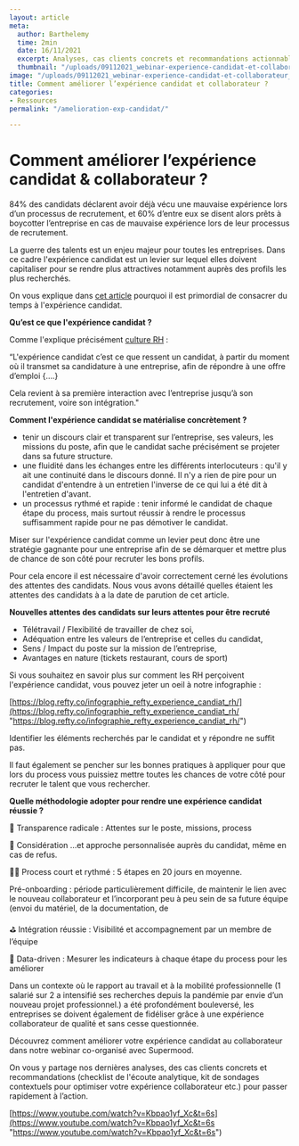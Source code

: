 ```yaml
---
layout: article
meta:
  author: Barthelemy
  time: 2min
  date: 16/11/2021
  excerpt: Analyses, cas clients concrets et recommandations actionnables
  thumbnail: "/uploads/09112021_webinar-experience-candidat-et-collaborateur_refty-x-supermood-pdf-3.png"
image: "/uploads/09112021_webinar-experience-candidat-et-collaborateur_refty-x-supermood-pdf-3.png"
title: Comment améliorer l’expérience candidat et collaborateur ?
categories:
- Ressources
permalink: "/amelioration-exp-candidat/"

---
```

# Comment améliorer l’expérience candidat & collaborateur ?

84% des candidats déclarent avoir déjà vécu une mauvaise expérience lors d’un processus de recrutement, et 60% d’entre eux se disent alors prêts à boycotter l’entreprise en cas de mauvaise expérience lors de leur processus de recrutement.

La guerre des talents est un enjeu majeur pour toutes les entreprises. Dans ce cadre l'expérience candidat est un levier sur lequel elles doivent capitaliser pour se rendre plus attractives notamment auprès des profils les plus recherchés.

On vous explique dans [cet article](https://blog.refty.co/qu-est-ce-que-experience-candidat/) pourquoi il est primordial de consacrer du temps à l'expérience candidat.

**Qu’est ce que l'expérience candidat ?**

Comme l'explique précisément [culture RH](https://culture-rh.com/) :

“L'expérience candidat c’est ce que ressent un candidat, à partir du moment où il transmet sa candidature à une entreprise, afin de répondre à une offre d’emploi {….}

Cela revient à sa première interaction avec l’entreprise jusqu’à son recrutement, voire son intégration."

**Comment l'expérience candidat se matérialise concrètement ?**

* tenir un discours clair et transparent sur l’entreprise, ses valeurs, les missions du poste, afin que le candidat sache précisément se projeter dans sa future structure.
* une fluidité dans les échanges entre les différents interlocuteurs : qu'il y ait une continuité dans le discours donné. Il n'y a rien de pire pour un candidat d'entendre à un entretien l'inverse de ce qui lui a été dit à l'entretien d'avant. 
* un processus rythmé et rapide : tenir informé le candidat de chaque étape du process, mais surtout réussir à rendre le processus suffisamment rapide pour ne pas démotiver le candidat.

Miser sur l'expérience candidat comme un levier peut donc être une stratégie gagnante pour une entreprise afin de se démarquer et mettre plus de chance de son côté pour recruter les bons profils.

Pour cela encore il est nécessaire d'avoir correctement cerné les évolutions des attentes des candidats. Nous vous avons détaillé quelles étaient les attentes des candidats à a la date de parution de cet article.

**Nouvelles attentes des candidats sur leurs attentes pour être recruté**

* Télétravail / Flexibilité de travailler de chez soi,
* Adéquation entre les valeurs de l’entreprise et celles du candidat,
* Sens / Impact du poste sur la mission de l’entreprise,
* Avantages en nature (tickets restaurant, cours de sport)

Si vous souhaitez en savoir plus sur comment les RH perçoivent l'expérience candidat, vous pouvez jeter un oeil à notre infographie : 

[https://blog.refty.co/infographie_refty_experience_candiat_rh/](https://blog.refty.co/infographie_refty_experience_candiat_rh/ "https://blog.refty.co/infographie_refty_experience_candiat_rh/")

Identifier les éléments recherchés par le candidat et y répondre ne suffit pas. 

Il faut également se pencher sur les bonnes pratiques à appliquer pour que lors du process vous puissiez mettre toutes les chances de votre côté pour recruter le talent que vous rechercher.

**Quelle méthodologie adopter pour rendre une expérience candidat réussie ?**

👻 Transparence radicale : Attentes sur le poste, missions, process

🐨 Considération …et approche personnalisée auprès du candidat, même en cas de refus.

🏌🏽 Process court et rythmé : 5 étapes en 20 jours en moyenne.

Pré-onboarding : période particulièrement difficile, de maintenir le lien avec le nouveau collaborateur et l’incorporant peu à peu sein de sa future équipe (envoi du matériel, de la documentation, de

⛳️ Intégration réussie : Visibilité et accompagnement par un membre de l’équipe

🧬 Data-driven : Mesurer les indicateurs à chaque étape du process pour les améliorer

Dans un contexte où le rapport au travail et à la mobilité professionnelle (1 salarié sur 2 a intensifié ses recherches depuis la pandémie par envie d’un nouveau projet professionnel.) a été profondément bouleversé, les entreprises se doivent également de fidéliser grâce à une expérience collaborateur de qualité et sans cesse questionnée.

Découvrez comment améliorer votre expérience candidat au collaborateur dans notre webinar co-organisé avec Supermood. 

On vous y partage nos dernières analyses, des cas clients concrets et recommandations (checklist de l'écoute analytique, kit de sondages contextuels pour optimiser votre expérience collaborateur etc.) pour passer rapidement à l’action.

[https://www.youtube.com/watch?v=Kbpao1yf_Xc&t=6s](https://www.youtube.com/watch?v=Kbpao1yf_Xc&t=6s "https://www.youtube.com/watch?v=Kbpao1yf_Xc&t=6s")